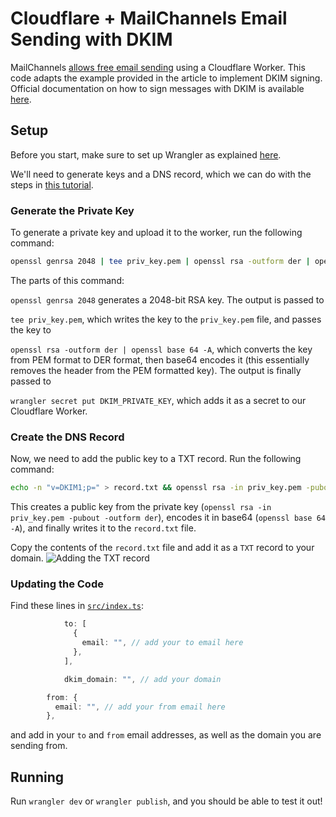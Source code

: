# Cloudflare + MailChannels Email Sending with DKIM

MailChannels [allows free email sending](https://blog.mailchannels.com/mailchannels-enables-free-email-sending-for-cloudflare-workers-customers) using a Cloudflare Worker. This code adapts the example provided in the article to implement DKIM signing. Official documentation on how to sign messages with DKIM is available [here](https://mailchannels.zendesk.com/hc/en-us/articles/7122849237389). 

## Setup

Before you start, make sure to set up Wrangler as explained [here](https://developers.cloudflare.com/workers/wrangler/get-started/).

We'll need to generate keys and a DNS record, which we can do with the steps in [this tutorial](https://www.mailhardener.com/kb/how-to-create-a-dkim-record-with-openssl).

### Generate the Private Key

To generate a private key and upload it to the worker, run the following command:

```sh
openssl genrsa 2048 | tee priv_key.pem | openssl rsa -outform der | openssl base64 -A | wrangler secret put DKIM_PRIVATE_KEY
```

The parts of this command:

`openssl genrsa 2048` generates a 2048-bit RSA key. The output is passed to

`tee priv_key.pem`, which writes the key to the `priv_key.pem` file, and passes the key to

`openssl rsa -outform der | openssl base 64 -A`, which converts the key from PEM format to DER format, then base64 encodes it (this essentially removes the header from the PEM formatted key). The output is finally passed to 

`wrangler secret put DKIM_PRIVATE_KEY`, which adds it as a secret to our Cloudflare Worker.

### Create the DNS Record

Now, we need to add the public key to a TXT record. Run the following command:

```sh
echo -n "v=DKIM1;p=" > record.txt && openssl rsa -in priv_key.pem -pubout -outform der | openssl base64 -A >> record.txt
```

This creates a public key from the private key (`openssl rsa -in priv_key.pem -pubout -outform der`), encodes it in base64 (`openssl base 64 -A`), and finally writes it to the `record.txt` file.

Copy the contents of the `record.txt` file and add it as a `TXT` record to your domain.
![Adding the TXT record](./dns.png)

### Updating the Code

Find these lines in [`src/index.ts`](https://github.com/maggie-j-liu/mail/blob/main/src/index.ts):
```ts
            to: [
              {
                email: "", // add your to email here
              },
            ],
```

```ts
            dkim_domain: "", // add your domain
```

```ts
        from: {
          email: "", // add your from email here
        },
```

and add in your `to` and `from` email addresses, as well as the domain you are sending from.

## Running

Run `wrangler dev` or `wrangler publish`, and you should be able to test it out!
